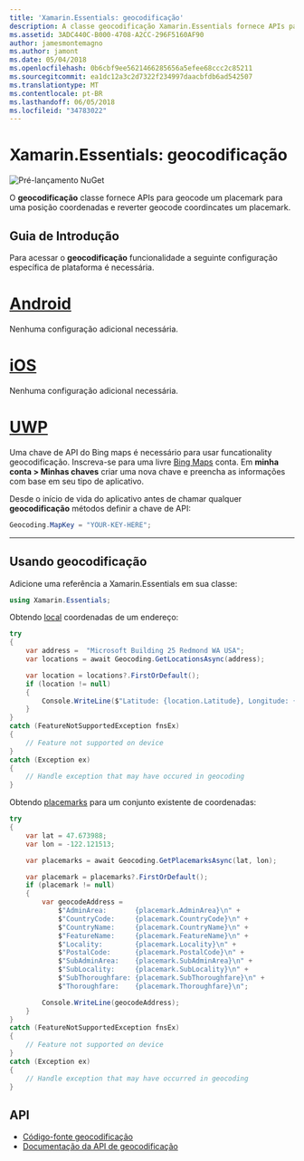 ```yaml
---
title: 'Xamarin.Essentials: geocodificação'
description: A classe geocodificação Xamarin.Essentials fornece APIs para ambos os geocode um placemark para uma posição coordenadas e reverter geocode coordenadas para um placemark.
ms.assetid: 3ADC440C-B000-4708-A2CC-296F5160AF90
author: jamesmontemagno
ms.author: jamont
ms.date: 05/04/2018
ms.openlocfilehash: 0b6cbf9ee5621466285656a5efee68ccc2c85211
ms.sourcegitcommit: ea1dc12a3c2d7322f234997daacbfdb6ad542507
ms.translationtype: MT
ms.contentlocale: pt-BR
ms.lasthandoff: 06/05/2018
ms.locfileid: "34783022"
---
```

# <a name="xamarinessentials-geocoding"></a>Xamarin.Essentials: geocodificação

![Pré-lançamento NuGet](~/media/shared/pre-release.png)

O **geocodificação** classe fornece APIs para geocode um placemark para uma posição coordenadas e reverter geocode coordincates um placemark.

## <a name="getting-started"></a>Guia de Introdução

Para acessar o **geocodificação** funcionalidade a seguinte configuração específica de plataforma é necessária.

# <a name="androidtabandroid"></a>[Android](#tab/android)

Nenhuma configuração adicional necessária.

# <a name="iostabios"></a>[iOS](#tab/ios)

Nenhuma configuração adicional necessária.

# <a name="uwptabuwp"></a>[UWP](#tab/uwp)

Uma chave de API do Bing maps é necessário para usar funcationality geocodificação. Inscreva-se para uma livre [Bing Maps](https://www.bingmapsportal.com/) conta. Em **minha conta > Minhas chaves** criar uma nova chave e preencha as informações com base em seu tipo de aplicativo.

Desde o início de vida do aplicativo antes de chamar qualquer **geocodificação** métodos definir a chave de API:

```csharp
Geocoding.MapKey = "YOUR-KEY-HERE";
```

-----

## <a name="using-geocoding"></a>Usando geocodificação

Adicione uma referência a Xamarin.Essentials em sua classe:

```csharp
using Xamarin.Essentials;
```

Obtendo [local](xref:Xamarin.Essentials.Location) coordenadas de um endereço:

```csharp
try
{
    var address =  "Microsoft Building 25 Redmond WA USA";
    var locations = await Geocoding.GetLocationsAsync(address);

    var location = locations?.FirstOrDefault();
    if (location != null)
    {
        Console.WriteLine($"Latitude: {location.Latitude}, Longitude: {location.Longitude}");
    }
}
catch (FeatureNotSupportedException fnsEx)
{
    // Feature not supported on device
}
catch (Exception ex)
{
    // Handle exception that may have occured in geocoding
}
```

Obtendo [placemarks](xref:Xamarin.Essentials.Placemark) para um conjunto existente de coordenadas:

```csharp
try
{
    var lat = 47.673988;
    var lon = -122.121513;

    var placemarks = await Geocoding.GetPlacemarksAsync(lat, lon);

    var placemark = placemarks?.FirstOrDefault();
    if (placemark != null)
    {
        var geocodeAddress =
            $"AdminArea:       {placemark.AdminArea}\n" +
            $"CountryCode:     {placemark.CountryCode}\n" +
            $"CountryName:     {placemark.CountryName}\n" +
            $"FeatureName:     {placemark.FeatureName}\n" +
            $"Locality:        {placemark.Locality}\n" +
            $"PostalCode:      {placemark.PostalCode}\n" +
            $"SubAdminArea:    {placemark.SubAdminArea}\n" +
            $"SubLocality:     {placemark.SubLocality}\n" +
            $"SubThoroughfare: {placemark.SubThoroughfare}\n" +
            $"Thoroughfare:    {placemark.Thoroughfare}\n";

        Console.WriteLine(geocodeAddress);
    }
}
catch (FeatureNotSupportedException fnsEx)
{
    // Feature not supported on device
}
catch (Exception ex)
{
    // Handle exception that may have occurred in geocoding
}
```

## <a name="api"></a>API

- [Código-fonte geocodificação](https://github.com/xamarin/Essentials/tree/master/Xamarin.Essentials/Geocoding)
- [Documentação da API de geocodificação](xref:Xamarin.Essentials.Geocoding)
